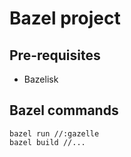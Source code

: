 # Bazel project

## Pre-requisites
- Bazelisk

## Bazel commands

```
bazel run //:gazelle
bazel build //...
```
